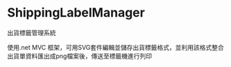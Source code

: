 # ShippingLabelManager
出貨標籤管理系統

使用.net MVC 框架，可用SVG套件編輯並儲存出貨標籤格式，並利用該格式整合出貨單資料匯出成png檔案後，傳送至標籤機進行列印

